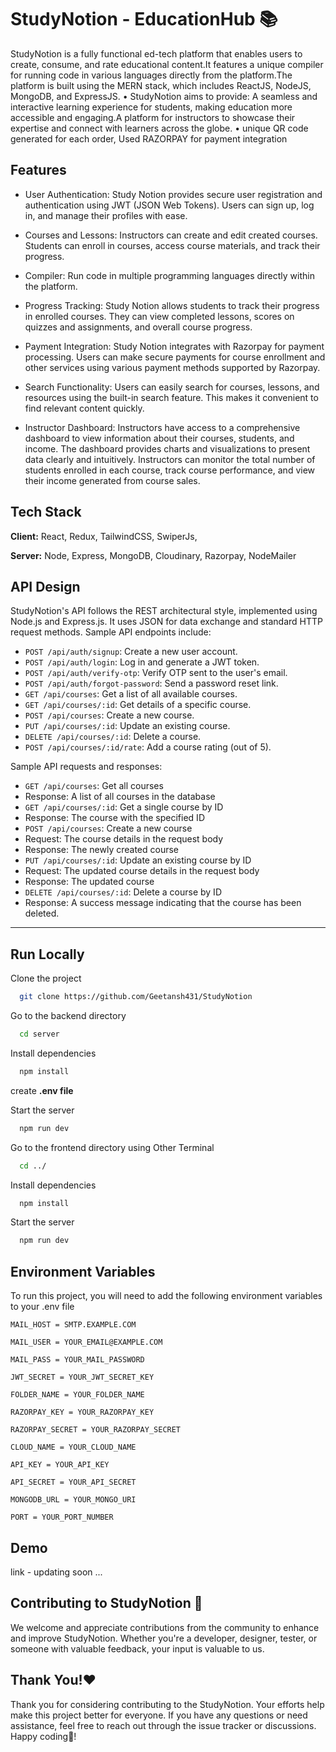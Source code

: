 
# StudyNotion - EducationHub 📚


StudyNotion is a fully functional ed-tech platform that enables users to create, consume, and rate educational
content.It features a unique compiler for running code in various languages directly from the platform.The platform is built using the MERN stack, which includes ReactJS, NodeJS, MongoDB, and
ExpressJS.
• StudyNotion aims to provide: A seamless and interactive learning experience for students, making education
more accessible and engaging.A platform for instructors to showcase their expertise and connect with learners
across the globe.
• unique QR code generated for each order, Used RAZORPAY for payment integration




## Features

- User Authentication: Study Notion provides secure user registration and authentication using JWT (JSON Web Tokens). Users can sign up, log in, and manage their profiles with ease.

- Courses and Lessons: Instructors can create and edit created courses. Students can enroll in courses, access course materials, and track their progress.

- Compiler: Run code in multiple programming languages directly within the platform.

- Progress Tracking: Study Notion allows students to track their progress in enrolled courses. They can view completed lessons, scores on quizzes and assignments, and overall course progress.

- Payment Integration: Study Notion integrates with Razorpay for payment processing. Users can make secure payments for course enrollment and other services using various payment methods supported by Razorpay.

- Search Functionality: Users can easily search for courses, lessons, and resources using the built-in search feature. This makes it convenient to find relevant content quickly.

- Instructor Dashboard: Instructors have access to a comprehensive dashboard to view information about their courses, students, and income. The dashboard provides charts and visualizations to present data clearly and intuitively. Instructors can monitor the total number of students enrolled in each course, track course performance, and view their income generated from course sales.
## Tech Stack

**Client:** React, Redux, TailwindCSS, SwiperJs, 

**Server:** Node, Express, MongoDB, Cloudinary, Razorpay, NodeMailer


## API Design

StudyNotion's API follows the REST architectural style, implemented using Node.js and Express.js. It uses JSON for data exchange and standard HTTP request methods. Sample API endpoints include:

- `POST /api/auth/signup`: Create a new user account.
- `POST /api/auth/login`: Log in and generate a JWT token.
- `POST /api/auth/verify-otp`: Verify OTP sent to the user's email.
- `POST /api/auth/forgot-password`: Send a password reset link.
- `GET /api/courses`: Get a list of all available courses.
- `GET /api/courses/:id`: Get details of a specific course.
- `POST /api/courses`: Create a new course.
- `PUT /api/courses/:id`: Update an existing course.
- `DELETE /api/courses/:id`: Delete a course.
- `POST /api/courses/:id/rate`: Add a course rating (out of 5).

Sample API requests and responses:
- `GET /api/courses`: Get all courses
- Response: A list of all courses in the database
- `GET /api/courses/:id`: Get a single course by ID
- Response: The course with the specified ID
- `POST /api/courses`: Create a new course
- Request: The course details in the request body
- Response: The newly created course
- `PUT /api/courses/:id`: Update an existing course by ID
- Request: The updated course details in the request body
- Response: The updated course
- `DELETE /api/courses/:id`: Delete a course by ID
- Response: A success message indicating that the course has been deleted.

---
## Run Locally

Clone the project

```bash
  git clone https://github.com/Geetansh431/StudyNotion
```
Go to the backend directory

```bash
  cd server
```

Install dependencies

```bash
  npm install
```

create **.env file** 

Start the server

```bash
  npm run dev
```

Go to the frontend directory using Other Terminal

```bash
  cd ../
```

Install dependencies

```bash
  npm install
```

Start the server

```bash
  npm run dev
```



## Environment Variables

To run this project, you will need to add the following environment variables to your .env file

`MAIL_HOST = SMTP.EXAMPLE.COM`

`MAIL_USER = YOUR_EMAIL@EXAMPLE.COM`

`MAIL_PASS = YOUR_MAIL_PASSWORD`

`JWT_SECRET = YOUR_JWT_SECRET_KEY`

`FOLDER_NAME = YOUR_FOLDER_NAME`

`RAZORPAY_KEY = YOUR_RAZORPAY_KEY`

`RAZORPAY_SECRET = YOUR_RAZORPAY_SECRET`

`CLOUD_NAME = YOUR_CLOUD_NAME`

`API_KEY = YOUR_API_KEY`

`API_SECRET = YOUR_API_SECRET`

`MONGODB_URL = YOUR_MONGO_URI`

`PORT = YOUR_PORT_NUMBER`


## Demo

link - updating soon ...
## Contributing to StudyNotion 🤝

We welcome and appreciate contributions from the community to enhance and improve StudyNotion. Whether you're a developer, designer, tester, or someone with valuable feedback, your input is valuable to us.

## Thank You!❤️

Thank you for considering contributing to the StudyNotion. Your efforts help make this project better for everyone. If you have any questions or need assistance, feel free to reach out through the issue tracker or discussions. Happy coding🤩!

